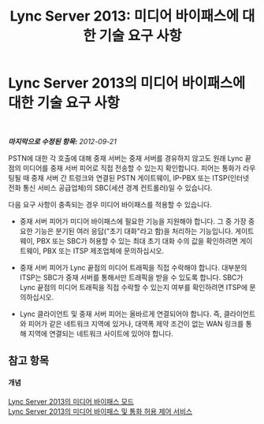 ﻿---
title: 'Lync Server 2013: 미디어 바이패스에 대한 기술 요구 사항'
TOCTitle: 미디어 바이패스에 대한 기술 요구 사항
ms:assetid: 6162a204-0e7c-460a-8eb2-e592c6590a8a
ms:mtpsurl: https://technet.microsoft.com/ko-kr/library/Gg398435(v=OCS.15)
ms:contentKeyID: 49303806
ms.date: 08/24/2015
mtps_version: v=OCS.15
ms.translationtype: HT
---

# Lync Server 2013의 미디어 바이패스에 대한 기술 요구 사항

 

_**마지막으로 수정된 항목:** 2012-09-21_

PSTN에 대한 각 호출에 대해 중재 서버는 중재 서버를 경유하지 않고도 원래 Lync 끝점의 미디어를 중재 서버 피어로 직접 전송할 수 있는지 확인합니다. 피어는 통화가 라우팅될 때 중재 서버 간 트렁크와 연결된 PSTN 게이트웨이, IP-PBX 또는 ITSP(인터넷 전화 통신 서비스 공급업체)의 SBC(세션 경계 컨트롤러)일 수 있습니다.

다음 요구 사항이 충족되는 경우 미디어 바이패스를 적용할 수 있습니다.

  - 중재 서버 피어가 미디어 바이패스에 필요한 기능을 지원해야 합니다. 그 중 가장 중요한 기능은 분기된 여러 응답("초기 대화"라고 함)을 처리하는 기능입니다. 게이트웨이, PBX 또는 SBC가 허용할 수 있는 최대 초기 대화 수의 값을 확인하려면 게이트웨이, PBX 또는 ITSP 제조업체에 문의하십시오.

  - 중재 서버 피어가 Lync 끝점의 미디어 트래픽을 직접 수락해야 합니다. 대부분의 ITSP는 SBC가 중재 서버를 통해서만 트래픽을 받을 수 있도록 합니다. SBC가 Lync 끝점의 미디어 트래픽을 직접 수락할 수 있는지 여부를 확인하려면 ITSP에 문의하십시오.

  - Lync 클라이언트 및 중재 서버 피어는 올바르게 연결되어야 합니다. 즉, 클라이언트와 피어가 같은 네트워크 지역에 있거나, 대역폭 제약 조건이 없는 WAN 링크를 통해 지역에 연결되는 네트워크 사이트에 있어야 합니다.

## 참고 항목

#### 개념

[Lync Server 2013의 미디어 바이패스 모드](lync-server-2013-media-bypass-modes.md)  
[Lync Server 2013의 미디어 바이패스 및 통화 허용 제어 서비스](lync-server-2013-media-bypass-and-call-admission-control.md)

